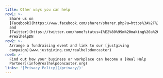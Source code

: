 ```yaml
---
title: Other ways you can help
row1: >-
  Share us on
  [Facebook](https://www.facebook.com/sharer/sharer.php?u=https%3A%2F%2Frealchangewiganandleigh.co.uk)
  and
  [Twitter](https://twitter.com/home?status=I%E2%80%99m%20making%20a%20Real%20Change%20in%20Wigan%20%26%20Leigh%20%23RealChangeWL%20%40RealChangeGM)
  #realhelpDN
row2: >-
  Arrange a fundraising event and link to our [justgiving
  campaign](www.justgiving.com/realhelpdoncaster)
row3: >-
  Find out how your business or workplace can become a [Real Help
  Partner](info@realhelpdoncaster.org)
links: '[Privacy Policy](/privacy/)'
---
```


